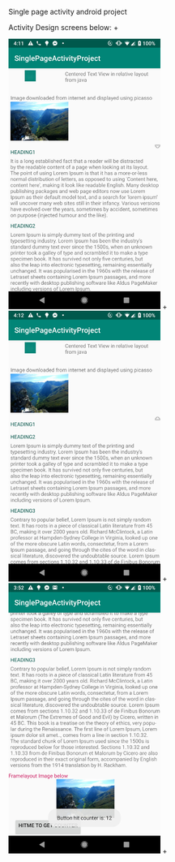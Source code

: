 Single page activity android project

Activity Design screens below:  + 

<img alt="Logo" src="images/and_img_1.png" width="300" /> +
<img alt="Logo" src="images/and_img_2.png" width="300" /> +
<img alt="Logo" src="images/and_img_3.png" width="300" /> +
